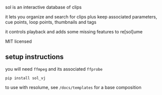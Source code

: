 sol is an interactive database of clips

it lets you organize and search for clips plus keep associated parameters, cue points, loop points, thumbnails and tags

it controls playback and adds some missing features to re[sol]ume

MIT licensed

## setup instructions

you will need `ffmpeg` and its associated `ffprobe`

`pip install sol_vj`

to use with resolume, see `/docs/templates` for a base composition